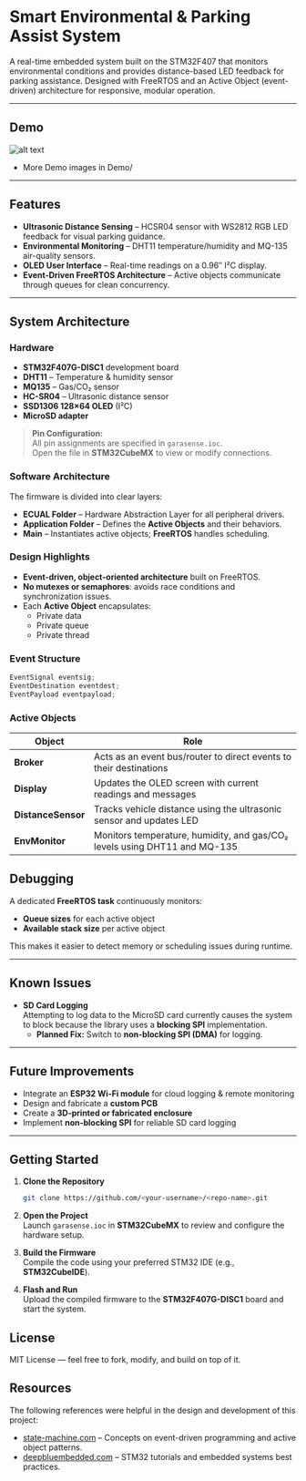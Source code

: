 # Smart Environmental & Parking Assist System

A real-time embedded system built on the STM32F407 that monitors environmental conditions and provides distance-based LED feedback for parking assistance.
Designed with FreeRTOS and an Active Object (event-driven) architecture for responsive, modular operation.

---

##  Demo
![alt text](Demo/IMG_5393.gif)
- More Demo images in Demo/
---

##  Features

- **Ultrasonic Distance Sensing** – HCSR04 sensor with WS2812 RGB LED feedback for visual parking guidance.
- **Environmental Monitoring** – DHT11 temperature/humidity and MQ-135 air-quality sensors.
- **OLED User Interface** – Real-time readings on a 0.96″ I²C display.
- **Event-Driven FreeRTOS Architecture** – Active objects communicate through queues for clean concurrency.


---

## System Architecture

### Hardware

- **STM32F407G-DISC1** development board  
- **DHT11** – Temperature & humidity sensor  
- **MQ135** – Gas/CO₂ sensor  
- **HC-SR04** – Ultrasonic distance sensor  
- **SSD1306 128×64 OLED** (I²C)  
- **MicroSD adapter**

> **Pin Configuration:**  
> All pin assignments are specified in `garasense.ioc`.  
> Open the file in **STM32CubeMX** to view or modify connections.


### Software Architecture

The firmware is divided into clear layers:

- **ECUAL Folder** – Hardware Abstraction Layer for all peripheral drivers.  
- **Application Folder** – Defines the **Active Objects** and their behaviors.  
- **Main** – Instantiates active objects; **FreeRTOS** handles scheduling.

### Design Highlights
- **Event-driven, object-oriented architecture** built on FreeRTOS.
- **No mutexes or semaphores**: avoids race conditions and synchronization issues.
- Each **Active Object** encapsulates:
  - Private data
  - Private queue
  - Private thread

### Event Structure
```c
EventSignal eventsig;
EventDestination eventdest;
EventPayload eventpayload;
```

### Active Objects

| Object          | Role                                                                 |
|-----------------|----------------------------------------------------------------------|
| **Broker**      | Acts as an event bus/router to direct events to their destinations |
| **Display**     | Updates the OLED screen with current readings and messages   |
| **DistanceSensor** | Tracks vehicle distance using the ultrasonic sensor and updates LED |
| **EnvMonitor**  | Monitors temperature, humidity, and gas/CO₂ levels using DHT11 and MQ-135 |


## Debugging
A dedicated **FreeRTOS task** continuously monitors:
- **Queue sizes** for each active object  
- **Available stack size** per active object  

This makes it easier to detect memory or scheduling issues during runtime.

---

## Known Issues
- **SD Card Logging**  
  Attempting to log data to the MicroSD card currently causes the system to block because the library uses a **blocking SPI** implementation.  
  - **Planned Fix:** Switch to **non-blocking SPI (DMA)** for logging.

---

## Future Improvements
- Integrate an **ESP32 Wi-Fi module** for cloud logging & remote monitoring  
- Design and fabricate a **custom PCB**  
- Create a **3D-printed or fabricated enclosure**  
- Implement **non-blocking SPI** for reliable SD card logging

---

## Getting Started
1. **Clone the Repository**
   ```bash
   git clone https://github.com/<your-username>/<repo-name>.git


2. **Open the Project**  
   Launch `garasense.ioc` in **STM32CubeMX** to review and configure the hardware setup.

3. **Build the Firmware**  
   Compile the code using your preferred STM32 IDE (e.g., **STM32CubeIDE**).

4. **Flash and Run**  
   Upload the compiled firmware to the **STM32F407G-DISC1** board and start the system.


## License

MIT License — feel free to fork, modify, and build on top of it.

## Resources

The following references were helpful in the design and development of this project:

- [state-machine.com](https://www.state-machine.com/) – Concepts on event-driven programming and active object patterns.  
- [deepbluembedded.com](https://deepbluembedded.com/) – STM32 tutorials and embedded systems best practices.